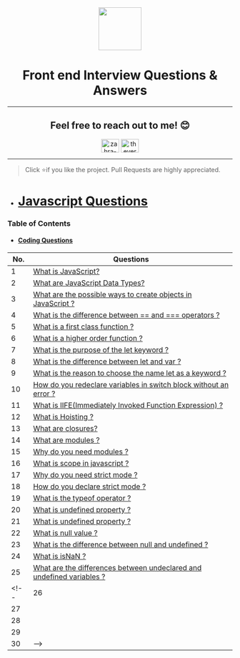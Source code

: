 <div align="center">
 <img height="96px" src="https://img.icons8.com/nolan/64/source-code.png"/>
 <h1 align="center">Front end Interview Questions & Answers</h1> 
  
---
  
## Feel free to reach out to me! 😊 <br />
<!-- <a href="https://www.instagram.com/thevergeon">Instagram</a> || <a href="https://www.twitter.com/thevergeon">Twitter</a> || <a href="https://www.linkedin.com/in/zahra-barghamadi">LinkedIn</a> -->
<p align="center">
<a href="https://linkedin.com/in/zahra-barghamadi" target="blank"><img align="center" src="https://raw.githubusercontent.com/rahuldkjain/github-profile-readme-generator/master/src/images/icons/Social/linked-in-alt.svg" alt="zahra-barghamadi" height="30" width="40" /></a>
<a href="https://twitter.com/thevergeon" target="blank"><img align="center" src="https://raw.githubusercontent.com/rahuldkjain/github-profile-readme-generator/master/src/images/icons/Social/twitter.svg" alt="thevergeon" height="30" width="40" /></a>
<!-- <a href="https://instagram.com/thevergoen" target="blank"><img align="center" src="https://raw.githubusercontent.com/rahuldkjain/github-profile-readme-generator/master/src/images/icons/Social/instagram.svg" alt="thevergoen" height="30" width="40" /></a> -->
</p>
</div>

---

> Click :star:if you like the project. Pull Requests are highly appreciated.

- # [Javascript Questions](https://github.com/ThevergeOn/Front-end-Interview/tree/main/JavaScript)

 ### Table of Contents
 
- #### [Coding Questions](https://github.com/ThevergeOn/Front-end-Interview/blob/main/JavaScript/Coding%20Questions/README.md)

| No. | Questions |
|---- | ---------
|1  | [What is JavaScript?](https://github.com/ThevergeOn/Front-end-Interview/blob/main/JavaScript/README.md#1-what-is-javascript)
|2  | [What are JavaScript Data Types?](https://github.com/ThevergeOn/Front-end-Interview/blob/main/JavaScript/README.md#2-what-are-javascript-data-types)
|3  | [What are the possible ways to create objects in JavaScript ?](https://github.com/ThevergeOn/Front-end-Interview/blob/main/JavaScript/README.md#3--what-are-the-possible-ways-to-create-objects-in-javascript)
|4  | [What is the difference between == and === operators ?](https://github.com/ThevergeOn/Front-end-Interview/blob/main/JavaScript/README.md#4-what-is-the-difference-between--and--operators-)
|5  | [What is a first class function ?](https://github.com/ThevergeOn/Front-end-Interview/blob/main/JavaScript/README.md#5what-is-a-first-class-function-)
|6  | [What is a higher order function ?](https://github.com/ThevergeOn/Front-end-Interview/blob/main/JavaScript/README.md#6what-is-a-higher-order-function-)
|7  | [What is the purpose of the let keyword ?](https://github.com/ThevergeOn/Front-end-Interview/blob/main/JavaScript/README.md#7what-is-the-purpose-of-the-let-keyword-)
|8  | [What is the difference between let and var ?](https://github.com/ThevergeOn/Front-end-Interview/blob/main/JavaScript/README.md#8what-is-the-difference-between-let-and-var-)
|9  | [What is the reason to choose the name let as a keyword ?](https://github.com/ThevergeOn/Front-end-Interview/blob/main/JavaScript/README.md#9what-is-the-reason-to-choose-the-name-let-as-a-keyword-)
|10 | [How do you redeclare variables in switch block without an error ?](https://github.com/ThevergeOn/Front-end-Interview/blob/main/JavaScript/README.md#10how-do-you-redeclare-variables-in-switch-block-without-an-error-)
|11 | [What is IIFE(Immediately Invoked Function Expression) ?](https://github.com/ThevergeOn/Front-end-Interview/blob/main/JavaScript/README.md#11what-is-iifeimmediately-invoked-function-expression-)
|12 | [What is Hoisting ?](https://github.com/ThevergeOn/Front-end-Interview/blob/main/JavaScript/README.md#12what-is-hoisting-)
|13 | [What are closures?](https://github.com/ThevergeOn/Front-end-Interview/blob/main/JavaScript/README.md#13what-are-closures-)
|14 | [What are modules ?](https://github.com/ThevergeOn/Front-end-Interview/blob/main/JavaScript/README.md#14what-are-modules-)
|15 | [Why do you need modules ?](https://github.com/ThevergeOn/Front-end-Interview/blob/main/JavaScript/README.md#15why-do-you-need-modules-)
|16 | [What is scope in javascript ?](https://github.com/ThevergeOn/Front-end-Interview/tree/main/JavaScript#16-what-is-scope-in-javascript-)
|17 | [Why do you need strict mode ?](https://github.com/ThevergeOn/Front-end-Interview/tree/main/JavaScript#17why-do-you-need-strict-mode-)
|18 | [How do you declare strict mode ?](https://github.com/ThevergeOn/Front-end-Interview/tree/main/JavaScript#18how-do-you-declare-strict-mode-)
|19 | [What is the typeof operator ?](https://github.com/ThevergeOn/Front-end-Interview/tree/main/JavaScript#19what-is-the-typeof-operator-) 
|20 | [What is undefined property ?](https://github.com/ThevergeOn/Front-end-Interview/tree/main/JavaScript#20what-is-undefined-property-) 
|21 | [What is undefined property ?](https://github.com/ThevergeOn/Front-end-Interview/tree/main/JavaScript#21what-is-undefined-property-) 
|22 | [What is null value ?](https://github.com/ThevergeOn/Front-end-Interview/tree/main/JavaScript#22what-is-null-value-) 
|23 | [What is the difference between null and undefined ?](https://github.com/ThevergeOn/Front-end-Interview/tree/main/JavaScript#23what-is-the-difference-between-null-and-undefined-) 
|24 | [What is isNaN ?](https://github.com/ThevergeOn/Front-end-Interview/tree/main/JavaScript#24what-is-isnan-) 
|25 | [What are the differences between undeclared and undefined variables ?](https://github.com/ThevergeOn/Front-end-Interview/tree/main/JavaScript#25what-are-the-differences-between-undeclared-and-undefined-variables-) 
<!--|26 | []() 
|27 | []() 
|28 | []() 
|29 | []() 
|30 | []()  -->
